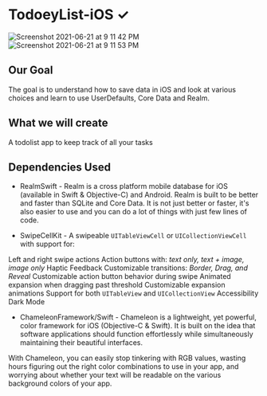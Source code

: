 # TodoeyList-iOS ✓

![Screenshot 2021-06-21 at 9 11 42 PM](https://user-images.githubusercontent.com/76988309/122789888-66d47a00-d2d5-11eb-9865-72534b8309b1.png)
![Screenshot 2021-06-21 at 9 11 53 PM](https://user-images.githubusercontent.com/76988309/122789895-689e3d80-d2d5-11eb-8cdb-849039c7e9cf.png)


## Our Goal

The goal is to understand how to save data in iOS and look at various choices and learn to use UserDefaults, Core Data and Realm.


## What we will create

A todolist app to keep track of all your tasks

## Dependencies Used
* RealmSwift - Realm is a cross platform mobile database for iOS (available in Swift & Objective-C) and Android. Realm is built to be better and faster than SQLite and Core Data. It is not just better or faster, it's also easier to use and you can do a lot of things with just few lines of code.

* SwipeCellKit - A swipeable `UITableViewCell` or `UICollectionViewCell` with support for:

Left and right swipe actions
Action buttons with: *text only, text + image, image only*
Haptic Feedback
Customizable transitions: *Border, Drag, and Reveal*
Customizable action button behavior during swipe
Animated expansion when dragging past threshold
Customizable expansion animations
Support for both `UITableView` and `UICollectionView`
Accessibility
Dark Mode

* ChameleonFramework/Swift - Chameleon is a lightweight, yet powerful, color framework for iOS (Objective-C & Swift). It is built on the idea that software applications should function effortlessly while simultaneously maintaining their beautiful interfaces.

With Chameleon, you can easily stop tinkering with RGB values, wasting hours figuring out the right color combinations to use in your app, and worrying about whether your text will be readable on the various background colors of your app.
